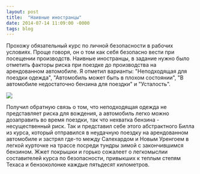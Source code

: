 ```yaml
---
layout: post
title:  "Наивные иностранцы"
date: 2014-07-14 11:09:00 -0000
tags: blog
---
```


Прохожу обязательный курс по личной безопасности в рабочих условиях. Проще говоря, он о том как себя безопасно вести при посещении производств. Наивные иностранцы, в задание нужно было отметить факторы риска при поездке до производства на арендованном автомобиле. Я отметил варианты: "Неподходящая для поездки одежда", "Автомобиль может быть в плохом состоянии", "В автомобиле недостаточно бензина для поездки" и "Усталость". 

<img src="http://2nature.me/sites/default/files/naive.jpg" />

Получил обратную связь о том, что неподходящая одежда не представляет риска для вождения, а автомобиль легко можно дозаправить во время поездки, так что нехватка бензина - несущественный риск. Так и представил себе этого абстрактного Билла из курса, который отправился в неудачную поездку на арендованном автомобиле и застрял где-то между Салехардом и Новым Уренгоем в легкой курточке на трассе посреди тундры зимой с закончившимся бензином. Жжет покрышки и горько сожалеет о легкомыслии составителей курса по безопасности, привыкших к теплым степям Техаса и бензоколонке каждые пятьдесят километров. 
